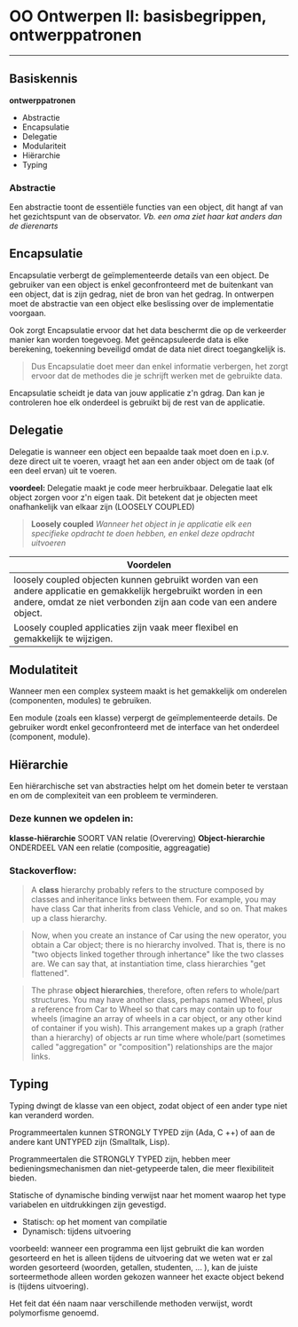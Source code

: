 # OO Ontwerpen II: basisbegrippen, ontwerppatronen
***
## Basiskennis
**ontwerppatronen**
* Abstractie
* Encapsulatie
* Delegatie
* Modulariteit
* Hiërarchie
* Typing
### Abstractie
Een abstractie toont de essentiële functies van een object, dit hangt af van het gezichtspunt van de observator.
_Vb. een oma ziet haar kat anders dan de dierenarts_
## Encapsulatie
Encapsulatie verbergt de geïmplementeerde details van een object. De gebruiker van een object is enkel geconfronteerd met de buitenkant van een object, dat is zijn gedrag, niet de bron van het gedrag. In ontwerpen moet de abstractie van een object elke beslissing over de implementatie voorgaan.

Ook zorgt Encapsulatie ervoor dat het data beschermt die op de verkeerder manier kan worden toegevoeg. Met geëncapsuleerde data is elke berekening, toekenning beveiligd omdat de data niet direct toegangkelijk is.

> Dus Encapsulatie doet meer dan enkel informatie verbergen, het zorgt ervoor dat de methodes die je schrijft werken met de gebruikte data.

Encapsulatie scheidt je data van jouw applicatie z'n gdrag. Dan kan je controleren hoe elk onderdeel is gebruikt bij de rest van de applicatie.
## Delegatie
Delegatie is wanneer een object een bepaalde taak moet doen en i.p.v. deze direct uit te voeren, vraagt het aan een ander object om de taak (of een deel ervan) uit te voeren.

**voordeel:**
Delegatie maakt je code meer herbruikbaar.
Delegatie laat elk object zorgen voor z'n eigen taak. Dit betekent dat je objecten meet onafhankelijk van elkaar zijn (LOOSELY COUPLED)

> **Loosely coupled**
_Wanneer het object in je applicatie elk een specifieke opdracht te doen hebben, en enkel deze opdracht uitvoeren_ 


| Voordelen |
|----|
|loosely coupled objecten kunnen gebruikt worden van een andere applicatie en gemakkelijk hergebruikt worden in een andere, omdat ze niet verbonden zijn aan code van een andere object.|
|Loosely coupled applicaties zijn vaak meer flexibel en gemakkelijk te wijzigen.|

## Modulatiteit
Wanneer men een complex systeem maakt is het gemakkelijk om onderelen (componenten, modules) te gebruiken.

Een module (zoals een klasse) verpergt de geïmplementeerde details. De gebruiker wordt enkel geconfronteerd met de interface van het onderdeel (component, module).

## Hiërarchie
Een hiërarchische set van abstracties helpt om het domein beter te verstaan en om de complexiteit van een probleem te verminderen.
### Deze kunnen we opdelen in: 
**klasse-hiërarchie**
SOORT VAN relatie (Overerving)
**Object-hierarchie**
ONDERDEEL VAN een relatie (compositie, aggreagatie)

### Stackoverflow:
> A **class** hierarchy probably refers to the structure composed by classes and inheritance links between them. For example, you may have class Car that inherits from class Vehicle, and so on. That makes up a class hierarchy.

> Now, when you create an instance of Car using the new operator, you obtain a Car object; there is no hierarchy involved. That is, there is no "two objects linked together through inhertance" like the two classes are. We can say that, at instantiation time, class hierarchies "get flattened".

>The phrase **object hierarchies**, therefore, often refers to whole/part structures. You may have another class, perhaps named Wheel, plus a reference from Car to Wheel so that cars may contain up to four wheels (imagine an array of wheels in a car object, or any other kind of container if you wish). This arrangement makes up a graph (rather than a hierarchy) of objects ar run time where whole/part (sometimes called "aggregation" or "composition") relationships are the major links. 

## Typing
Typing dwingt de klasse van een object, zodat object of een ander type niet kan veranderd worden.

Programmeertalen kunnen STRONGLY TYPED zijn (Ada, C ++) of aan de andere kant UNTYPED zijn (Smalltalk, Lisp). 

Programmeertalen die STRONGLY TYPED zijn, hebben meer bedieningsmechanismen dan niet-getypeerde talen, die meer flexibiliteit bieden.

Statische of dynamische binding verwijst naar het moment waarop het type variabelen en uitdrukkingen zijn gevestigd. 
* Statisch: op het moment van compilatie
* Dynamisch: tijdens uitvoering 

voorbeeld: wanneer een programma een lijst gebruikt die kan worden gesorteerd en het is alleen tijdens de uitvoering dat we weten wat er zal worden gesorteerd (woorden, getallen, studenten, ... ), kan de juiste sorteermethode alleen worden gekozen wanneer het exacte object bekend is (tijdens uitvoering).

Het feit dat één naam naar verschillende methoden verwijst, wordt polymorfisme genoemd.
